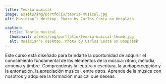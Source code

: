 ```yaml
---
title: Teoría musical
image: assets/img/portfolio/teoria-musical.jpg
alt: Musician’s desktop. Photo by Carlos Costa on Unsplash

caption:
  title: Teoría musical
  thumbnail: assets/img/portfolio/teoria-musical-thumb.jpg
  alt: Musician’s desktop. Photo by Carlos Costa on Unsplash
---
```


Este curso está diseñado para brindarte la oportunidad
de adquirir el conocimiento fundamental de los elementos de la música:
ritmo, melodía, armonía y timbre.
Comprenderás la lectura y escritura,
la audiopercepción y la entonación, la apreciación musical, entre otros.
Aprende de la música con nosotros y adquiere la formación musical que deseas.      

<!-- {:.list-inline}
- Date: October 2019
- Client: Window
- Category: Photography -->
